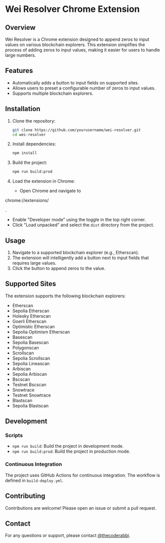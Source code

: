 # Wei Resolver Chrome Extension

## Overview

Wei Resolver is a Chrome extension designed to append zeros to input values on various blockchain explorers. This extension simplifies the process of adding zeros to input values, making it easier for users to handle large numbers.

## Features

- Automatically adds a button to input fields on supported sites.
- Allows users to preset a configurable number of zeros to input values.
- Supports multiple blockchain explorers.

## Installation

1. Clone the repository:
   ```sh
   git clone https://github.com/yourusername/wei-resolver.git
   cd wei-resolver
   ```

2. Install dependencies:
   ```sh
   npm install
   ```

3. Build the project:
   ```sh
   npm run build:prod
   ```

4. Load the extension in Chrome:
   - Open Chrome and navigate to 

chrome://extensions/

.
   - Enable "Developer mode" using the toggle in the top right corner.
   - Click "Load unpacked" and select the `dist` directory from the project.

## Usage

1. Navigate to a supported blockchain explorer (e.g., Etherscan).
2. The extension will intelligently add a button next to input fields that requires large values.
3. Click the button to append zeros to the value.

## Supported Sites

The extension supports the following blockchain explorers:
- Etherscan
- Sepolia Etherscan
- Holesky Etherscan
- Goerli Etherscan
- Optimistic Etherscan
- Sepolia Optimism Etherscan
- Basescan
- Sepolia Basescan
- Polygonscan
- Scrollscan
- Sepolia Scrollscan
- Sepolia Lineascan
- Arbiscan
- Sepolia Arbiscan
- Bscscan
- Testnet Bscscan
- Snowtrace
- Testnet Snowtrace
- Blastscan
- Sepolia Blastscan

## Development

### Scripts

- `npm run build`: Build the project in development mode.
- `npm run build:prod`: Build the project in production mode.

### Continuous Integration

The project uses GitHub Actions for continuous integration. The workflow is defined in `build-deploy.yml`.

## Contributing

Contributions are welcome! Please open an issue or submit a pull request.

## Contact

For any questions or support, please contact [@thecoderabbi](https://x.com/thecoderabbi).
